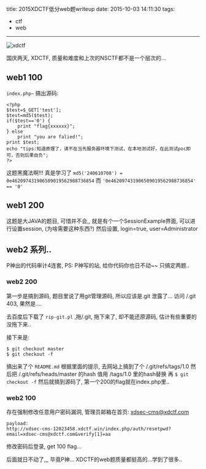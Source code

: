 title: 2015XDCTF低分web题writeup
date: 2015-10-03 14:11:30
tags:
- ctf
- web 
---
![xdctf](http://7xscw6.com1.z0.glb.clouddn.com/hexo-xdctf.png)

<!--more-->
国庆两天, XDCTF, 质量和难度和上次的NSCTF都不是一个层次的...

## web1 100
`index.php~` 搞出源码:
```
<?php
$test=$_GET['test'];
$test=md5($test); 
if($test=='0') { 
    print "flag{xxxxxx}"; 
} else 
    print "you are falied!"; 
print $test;
echo "tips:知道原理了，请不在当先服务器环境下测试，在本地测试好，在此测试poc即可，否则后果自负"; 
?>
```
这题黑魔法啊!!! 真是学习了
`md5('240610708') = 0e462097431906509019562988736854`
而 `'0e462097431906509019562988736854' == '0'`

## web1 200
这题是大JAVA的题目,  可惜并不会,, 就是有个一个SessionExample界面, 可以进行设置session, (为啥需要这种东西?)
然后设置, login=true, user=Administrator

## web2 系列..
P神出的代码审计4连套, PS: P神写的站, 给你代码你也日不动~~
只搞定两题..

### web2 200
第一步是搞到源码, 题目里说了用git管理源码, 所以应该是.git 泄露了... 访问 /.git 403, 果然是....

去百度后下载了 `rip-git.pl` ,拖/.git, 拖下来了, 却不能还原源码, 估计有些重要的没拖下来..

接下来是:
```
$ git checkout master
$ git checkout -f
```
搞出来了个 `README.md`
根据里面的提示, 去网站上搞到了个 /.git/refs/tags/1.0
然后把 /.git/refs/heads/master 的hash 值用 /tags/1.0 里的hash替换
再 `$ git checkout -f`
然后就搞到源码了, 第一个200的flag就在index.php里..

### web2 100
存在强制修改任意用户密码漏洞, 管理员邮箱在首页: xdsec-cms@xdctf.com
```
payload: 
http://xdsec-cms-12023458.xdctf.win/index.php/auth/resetpwd?email=xdsec-cms@xdctf.com&verify[1]=aa
```
修改密码后登录, get 100 flag...

后面就日不动了,,, 毕竟P神...
XDCTF的web题质量都挺高的...学到了很多..